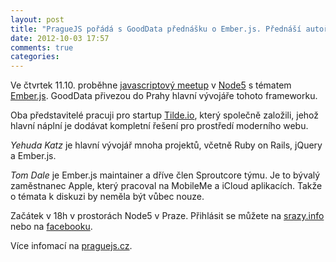 ```yaml
---
layout: post
title: "PragueJS pořádá s GoodData přednášku o Ember.js. Přednáší autoři frameworku Yehuda Katz a Tom Dale."
date: 2012-10-03 17:57
comments: true
categories:
---
```


Ve čtvrtek 11.10. proběhne [javascriptový meetup](http://praguejs.cz) v [Node5](http://node5.cz) s tématem [Ember.js](http://emberjs.com). GoodData přivezou do Prahy hlavní vývojáře tohoto frameworku.

<!--more-->

Oba představitelé pracuji pro startup [Tilde.io](http://www.tilde.io/), který společně založili, jehož hlavní náplní je dodávat kompletní řešení pro prostředí moderního webu.

*Yehuda Katz* je hlavní vývojář mnoha projektů, včetně Ruby on Rails, jQuery a Ember.js.

*Tom Dale* je Ember.js maintainer a dříve člen Sproutcore týmu. Je to bývalý zaměstnanec Apple, který pracoval na MobileMe a iCloud aplikacích. Takže o témata k diskuzi by neměla být vůbec nouze.



Začátek v 18h v prostorách Node5 v Praze. Přihlásit se můžete na <a href="http://srazy.info/js-meetup/2731">srazy.info</a> nebo na <a href="https://www.facebook.com/events/460090940679989/">facebooku</a>.


Více infomací na <a href="http://praguejs.cz">praguejs.cz</a>.

